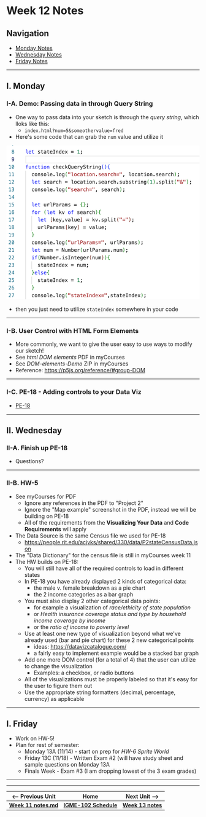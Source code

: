 # Week 12 Notes

## Navigation

- [Monday Notes](#monday)
- [Wednesday Notes](#wednesday)
- [Friday Notes](#friday)


<hr>

<a id="monday" />

## I. Monday



### I-A. Demo: Passing data in through Query String
- One way to pass data into your sketch is through the *query string*, which lloks like this:
  - `index.html?num=5&someothervalue=fred`
- Here's some code that can grab the `num` value and utilize it

![screenshot](_images/query-string.png)

- then you just need to utilize  `stateIndex` somewhere in your code

<hr>

### I-B. User Control with HTML Form Elements
- More commonly, we want to give the user easy to use ways to modify our sketch!
- See *html DOM elements* PDF in myCourses
- See *DOM-elements-Demo* ZIP in myCourses
- Reference: https://p5js.org/reference/#group-DOM

<hr>


### I-C. PE-18 - Adding controls to your Data Viz
- [PE-18](../docs/pe-18.md)

<hr>

<a id="wednesday" />

## II. Wednesday

### II-A. Finish up PE-18
- Questions?

<hr>

### II-B. HW-5
- See myCourses for PDF
  - Ignore any references in the PDF to "Project 2"
  - Ignore the "Map example" screenshot in the PDF, instead we will be building on PE-18
  - All of the requirements from the **Visualizing Your Data** and **Code Requirements** will apply
- The Data Source is the same Census file we used for PE-18
  - https://people.rit.edu/acjvks/shared/330/data/P2stateCensusData.json
- The "Data Dictionary" for the census file is still in myCourses week 11 
- The HW builds on PE-18:
  - You will still have all of the required controls to load in different states
  - In PE-18 you have already displayed 2 kinds of categorical data:
    - the male v. female breakdown as a pie chart
    - the 2 income categories as a bar graph
  - You must also display 2 other categorical data points:
    - for example a visualization of *race/ethicity of state population*
    - or *Health insurance coverage status and type by household income coverage by income*
    - or the *ratio of income to poverty level*
  - Use at least one new type of visualization beyond what we've already used (bar and pie chart) for these 2 new categorical points
    - ideas: https://datavizcatalogue.com/
    - a fairly easy to implement example would be a stacked bar graph
  - Add one more DOM control (for a total of 4) that the user can utilize to change the visualization
    - Examples: a checkbox, or radio buttons
  - All of the visualizations must be properly labeled so that it's easy for the user to figure them out
  - Use the appropriate string formatters (decimal, percentage, currency) as applicable 
  
<hr>

<a id="friday" />

## I. Friday

- Work on HW-5!
- Plan for rest of semester:
  - Monday 13A (11/14) - start on prep for *HW-6 Sprite World*
  - Friday 13C (11/18) - Written Exam #2 (will have study sheet and sample questions on Monday 13A
  - Finals Week - Exam #3 (I am dropping lowest of the 3 exam grades)


<hr><hr>

| <-- Previous Unit | Home | Next Unit -->
| --- | --- | --- 
| [**Week 11 notes.md**](11.md)     |  [**IGME-102 Schedule**](../schedule.md) | [**Week 13 notes**](13.md)
